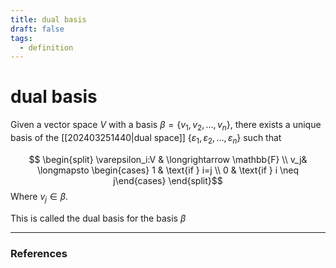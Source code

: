 ```yaml
---
title: dual basis
draft: false
tags:
  - definition
---
```

# dual basis
Given a vector space $V$ with a basis $\beta = \{v_1, v_2, \dots, v_n\}$, there exists a unique basis of the [[202403251440|dual space]] $\{\varepsilon_1, \varepsilon_2, \dots, \varepsilon_n \}$ such that 

$$ \begin{split} 
	\varepsilon_i:V & \longrightarrow \mathbb{F} \\
	v_j& \longmapsto \begin{cases} 1 & \text{if } i=j \\ 0 & \text{if } i \neq j\end{cases}
\end{split}$$
Where $v_j \in \beta$. 

This is called the dual basis for the basis $\beta$ 

---
### References
